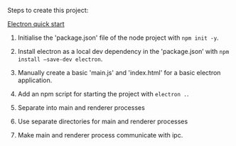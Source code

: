 Steps to create this project:

[Electron quick start](https://www.electronjs.org/docs/tutorial/quick-start)

1. Initialise the 'package.json' file of the node project with `npm init -y`.
2. Install electron as a local dev dependency in the 'package.json’ with `npm install —save-dev electron`.
3. Manually create a basic 'main.js' and 'index.html' for a basic electron application.
4. Add an npm script for starting the project with `electron .`.

5. Separate into main and renderer processes
6. Use separate directories for main and renderer processes
7. Make main and renderer process communicate with ipc.